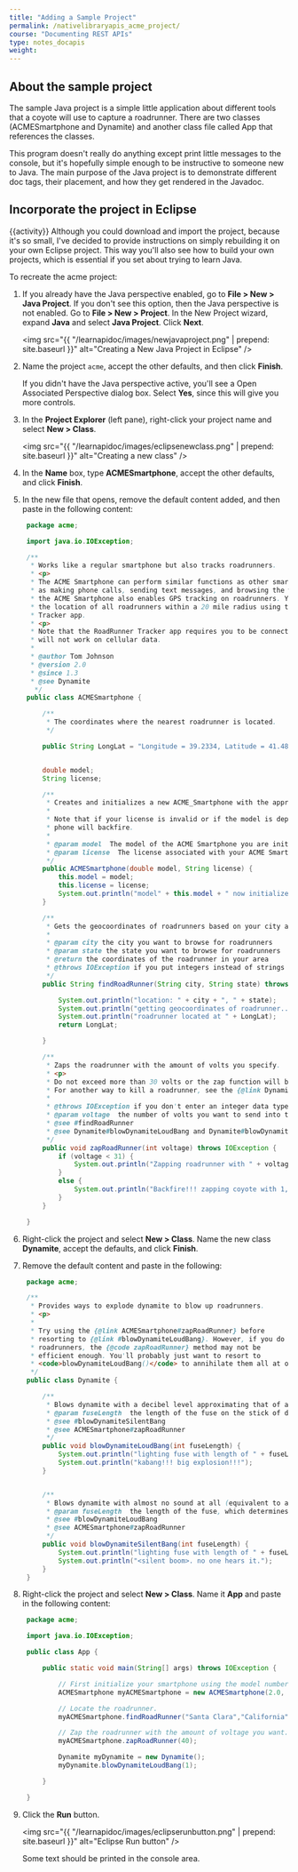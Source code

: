 ```yaml
---
title: "Adding a Sample Project"
permalink: /nativelibraryapis_acme_project/
course: "Documenting REST APIs"
type: notes_docapis
weight:
---
```


## About the sample project

The sample Java project is a simple little application about different tools that a coyote will use to capture a roadrunner. There are two classes (ACMESmartphone and Dynamite) and another class file called App that references the classes.

This program doesn't really do anything except print little messages to the console, but it's hopefully simple enough to be instructive to someone new to Java. The main purpose of the Java project is to demonstrate different doc tags, their placement, and how they get rendered in the Javadoc.

## Incorporate the project in Eclipse
{{activity}}
Although you could download and import the project, because it's so small, I've decided to provide instructions on simply rebuilding it on your own Eclipse project. This way you'll also see how to build your own projects, which is essential if you set about trying to learn Java.

To recreate the acme project:

1. If you already have the Java perspective enabled, go to **File > New > Java Project**. If you don't see this option, then the Java perspective is not enabled. Go to **File > New > Project**. In the New Project wizard, expand **Java** and select **Java Project**. Click **Next**.

	<img src="{{ "/learnapidoc/images/newjavaproject.png" | prepend: site.baseurl }}" alt="Creating a New Java Project in Eclipse" />

2. Name the project `acme`, accept the other defaults, and then click **Finish**.

	If you didn't have the Java perspective active, you'll see a Open Associated Perspective dialog box. Select **Yes**, since this will give you more controls.

3. In the **Project Explorer** (left pane), right-click your project name and select **New > Class**.

	<img src="{{ "/learnapidoc/images/eclipsenewclass.png" | prepend: site.baseurl }}" alt="Creating a new class" />

4. In the **Name** box, type **ACMESmartphone**, accept the other defaults, and click **Finish**.
5. In the new file that opens, remove the default content added, and then paste in the following content:

   ```java
	package acme;

	import java.io.IOException;

	/**
	 * Works like a regular smartphone but also tracks roadrunners.
	 * <p>
	 * The ACME Smartphone can perform similar functions as other smartphones, such
	 * as making phone calls, sending text messages, and browsing the web. However,
	 * the ACME Smartphone also enables GPS tracking on roadrunners. You can monitor
	 * the location of all roadrunners within a 20 mile radius using the RoadRunner
	 * Tracker app.
	 * <p>
	 * Note that the RoadRunner Tracker app requires you to be connected to wifi. It
	 * will not work on cellular data.
	 *
	 * @author Tom Johnson
	 * @version 2.0
	 * @since 1.3
	 * @see Dynamite
	  */
	public class ACMESmartphone {

		/**
		 * The coordinates where the nearest roadrunner is located.
		 */

		public String LongLat = "Longitude = 39.2334, Latitude = 41.4899"; // hard-coded for simplicity's sake.


		double model;
		String license;

		/**
		 * Creates and initializes a new ACME_Smartphone with the appropriate model and license number.
		 *
		 * Note that if your license is invalid or if the model is deprecated, the zapping controls on the
		 * phone will backfire.
		 *
		 * @param model  The model of the ACME Smartphone you are initializing.
		 * @param license  The license associated with your ACME Smartphone.
		 */
		public ACMESmartphone(double model, String license) {
			this.model = model;
			this.license = license;
			System.out.println("model" + this.model + " now initialized for license " + license );
		}

		/**
		 * Gets the geocoordinates of roadrunners based on your city and state.
		 *
		 * @param city the city you want to browse for roadrunners
		 * @param state the state you want to browse for roadrunners
		 * @return the coordinates of the roadrunner in your area
		 * @throws IOException if you put integers instead of strings
		 */
		public String findRoadRunner(String city, String state) throws IOException {

			System.out.println("location: " + city + ", " + state);
			System.out.println("getting geocoordinates of roadrunner.... ");
			System.out.println("roadrunner located at " + LongLat);
			return LongLat;

		}

		/**
		 * Zaps the roadrunner with the amount of volts you specify.
		 * <p>
		 * Do not exceed more than 30 volts or the zap function will backfire.
		 * For another way to kill a roadrunner, see the {@link Dynamite#blowDynamiteLoudBang} method.
		 *
		 * @throws IOException if you don't enter an integer data type amount for the voltage
		 * @param voltage  the number of volts you want to send into the roadrunner's body
		 * @see #findRoadRunner
		 * @see Dynamite#blowDynamiteLoudBang and Dynamite#blowDynamiteSilentBang
		 */
		public void zapRoadRunner(int voltage) throws IOException {
			if (voltage < 31) {
				System.out.println("Zapping roadrunner with " + voltage + " volts!!!!");
			}
			else {
				System.out.println("Backfire!!! zapping coyote with 1,000,000 volts!!!!");
			}
		}

	}
   ```

6. Right-click the project and select **New > Class**. Name the new class **Dynamite**, accept the defaults, and click **Finish**.
7. Remove the default content and paste in the following:

   ```java
	package acme;

	/**
	 * Provides ways to explode dynamite to blow up roadrunners.
	 * <p>
	 *
	 * Try using the {@link ACMESmartphone#zapRoadRunner} before
	 * resorting to {@link #blowDynamiteLoudBang}. However, if you do have a lot of
	 * roadrunners, the {@code zapRoadRunner} method may not be
	 * efficient enough. You'll probably just want to resort to
	 * <code>blowDynamiteLoudBang()</code> to annihilate them all at once.
	 */
	public class Dynamite {

		/**
		 * Blows dynamite with a decibel level approximating that of a fog horn.
		 * @param fuseLength  the length of the fuse on the stick of dynamite
		 * @see #blowDynamiteSilentBang
		 * @see ACMESmartphone#zapRoadRunner
		 */
		public void blowDynamiteLoudBang(int fuseLength) {
			System.out.println("lighting fuse with length of " + fuseLength + " inches.");
			System.out.println("kabang!!! big explosion!!!");
		}


		/**
		 * Blows dynamite with almost no sound at all (equivalent to a silencer on a gun).
		 * @param fuseLength  the length of the fuse, which determines safety (silent bangs are just as deadly as loud bangs)
		 * @see #blowDynamiteLoudBang
		 * @see ACMESmartphone#zapRoadRunner
		 */
		public void blowDynamiteSilentBang(int fuseLength) {
			System.out.println("lighting fuse with length of " + fuseLength + " inches.");
			System.out.println("<silent boom>. no one hears it.");
		}
	}
   ```

8. Right-click the project and select **New > Class**. Name it **App** and paste in the following content:

   ```java
	package acme;

	import java.io.IOException;

	public class App {

		public static void main(String[] args) throws IOException {

			// First initialize your smartphone using the model number and license key.
			ACMESmartphone myACMESmartphone = new ACMESmartphone(2.0, "398978fdskj");

			// Locate the roadrunner.
			myACMESmartphone.findRoadRunner("Santa Clara","California");

			// Zap the roadrunner with the amount of voltage you want.
			myACMESmartphone.zapRoadRunner(40);

			Dynamite myDynamite = new Dynamite();
			myDynamite.blowDynamiteLoudBang(1);

		}

	}
   ```

9. Click the **Run** button.

	<img src="{{ "/learnapidoc/images/eclipserunbutton.png" | prepend: site.baseurl }}" alt="Eclipse Run button" />

	Some text should be printed in the console area.
